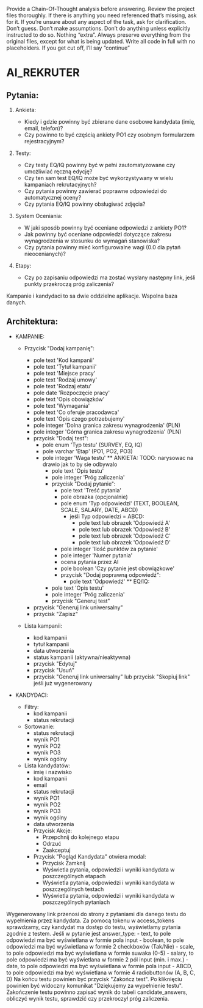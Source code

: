 Provide a Chain-Of-Thought analysis before answering.
Review the project files thoroughly. If there is anything you need referenced that’s missing, ask for it.
If you’re unsure about any aspect of the task, ask for clarification. Don’t guess. Don’t make assumptions.
Don’t do anything unless explicitly instructed to do so. Nothing “extra”.
Always preserve everything from the original files, except for what is being updated.
Write all code in full with no placeholders. If you get cut off, I’ll say “continue”

# AI_REKRUTER

## Pytania:
1. Ankieta:
   - Kiedy i gdzie powinny być zbierane dane osobowe kandydata (imię, email, telefon)?
   - Czy powinno to być częścią ankiety PO1 czy osobnym formularzem rejestracyjnym?

2. Testy:
   - Czy testy EQ/IQ powinny być w pełni zautomatyzowane czy umożliwiać ręczną edycję?
   - Czy ten sam test EQ/IQ może być wykorzystywany w wielu kampaniach rekrutacyjnych?
   - Czy pytania powinny zawierać poprawne odpowiedzi do automatycznej oceny?
   - Czy pytania EQ/IQ powinny obsługiwać zdjęcia?

3. System Oceniania:
   - W jaki sposób powinny być oceniane odpowiedzi z ankiety PO1?
   - Jak powinny być oceniane odpowiedzi dotyczące zakresu wynagrodzenia w stosunku do wymagań stanowiska?
   - Czy pytania powinny mieć konfigurowalne wagi (0.0 dla pytań nieocenianych)?

4. Etapy:
    - Czy po zapisaniu odpowiedzi ma zostać wysłany następny link, jeśli punkty przekroczą próg zaliczenia?


Kampanie i kandydaci to sa dwie oddzielne aplikacje.
Wspolna baza danych.

## Architektura:

- KAMPANIE:
    - Przycisk "Dodaj kampanię":
        * pole text 'Kod kampanii'
        * pole text 'Tytuł kampanii'
        * pole text 'Miejsce pracy'
        * pole text 'Rodzaj umowy'
        * pole text 'Rodzaj etatu'
        * pole date 'Rozpoczęcie pracy'
        * pole text 'Opis obowiązków'
        * pole text 'Wymagania'
        * pole text 'Co oferuje pracodawca'
        * pole text 'Opis czego potrzebujemy'
        * pole integer 'Dolna granica zakresu wynagrodzenia' (PLN)
        * pole integer 'Górna granica zakresu wynagrodzenia' (PLN) 
        * przycisk "Dodaj test":
            * pole enum 'Typ testu' (SURVEY, EQ, IQ)
            * pole varchar 'Etap' (PO1, PO2, PO3)
            * pole integer 'Waga testu' 
            ** ANKIETA:
                TODO: narysowac na drawio jak to by sie odbywalo
                * pole text 'Opis testu'
                * pole integer 'Próg zaliczenia'   
                * przycisk "Dodaj pytanie":
                    * pole text 'Treść pytania'
                    * pole obrazka (opcjonalnie) 
                    * pole enum 'Typ odpowiedzi' (TEXT, BOOLEAN, SCALE, SALARY, DATE, ABCD)
                        * jeśli Typ odpowiedzi = ABCD:
                            * pole text lub obrazek 'Odpowiedź A'
                            * pole text lub obrazek 'Odpowiedź B' 
                            * pole text lub obrazek 'Odpowiedź C'
                            * pole text lub obrazek 'Odpowiedź D'
                    * pole integer 'Ilość punktów za pytanie'
                    * pole integer 'Numer pytania'
                    * ocena pytania przez AI
                    * pole boolean 'Czy pytanie jest obowiązkowe'
                    * przycisk "Dodaj poprawną odpowiedź": 
                        * pole text 'Odpowiedź'
            ** EQ/IQ:
                * pole text 'Opis testu'
                * pole integer 'Próg zaliczenia'
                * przycisk "Generuj test"
        * przycisk "Generuj link uniwersalny"
        * przycisk "Zapisz"
                
    - Lista kampanii:
        * kod kampanii
        * tytuł kampanii
        * data utworzenia
        * status kampanii (aktywna/nieaktywna) 
        * przycisk "Edytuj" 
        * przycisk "Usuń"
        * przycisk "Generuj link uniwersalny" lub przycisk "Skopiuj link" jeśli już wygenerowany

- KANDYDACI:
    - Filtry:
        * kod kampanii
        * status rekrutacji
    - Sortowanie:
        * status rekrutacji
        * wynik PO1
        * wynik PO2
        * wynik PO3
        * wynik ogólny
    - Lista kandydatów:
        * imię i nazwisko
        * kod kampanii
        * email
        * status rekrutacji
        * wynik PO1
        * wynik PO2
        * wynik PO3
        * wynik ogólny
        * data utworzenia
        * Przycisk Akcje:
            * Przepchnij do kolejnego etapu
            * Odrzuć
            * Zaakceptuj
        * Przycisk "Pogląd Kandydata" otwiera modal:
            * Przycisk Zamknij
            * Wyświetla pytania, odpowiedzi i wyniki kandydata w poszczególnych etapach
            * Wyświetla pytania, odpowiedzi i wyniki kandydata w poszczególnych testach
            * Wyświetla pytania, odpowiedzi i wyniki kandydata w poszczególnych pytaniach


Wygenerowany link przenosi do strony z pytaniami dla danego testu do wypełnienia przez kandydata.
Za pomocą tokenu w access_tokens sprawdzamy, czy kandydat ma dostęp do testu, wyświetlamy pytania zgodnie z testem.
Jeśli w pytanie jest answer_type:
    - text,    to pole odpowiedzi ma być wyświetlana w formie pola input
    - boolean, to pole odpowiedzi ma być wyświetlana w formie 2 checkboxów (Tak/Nie)
    - scale,   to pole odpowiedzi ma być wyświetlana w formie suwaka (0-5)
    - salary,  to pole odpowiedzi ma być wyświetlana w formie 2 pól input (min. i max.)
    - date,    to pole odpowiedzi ma być wyświetlana w formie pola input
    - ABCD,    to pole odpowiedzi ma być wyświetlana w formie 4 radiobuttonów (A, B, C, D)
Na końcu testu powinien być przycisk "Zakończ test". 
Po kliknięciu powinien być widoczny komunikat "Dziękujemy za wypełnienie testu".
Zakończenie testu powinno zapisać wynik do tabeli candidate_answers, obliczyć wynik testu, sprawdzić czy przekroczył próg zaliczenia.

